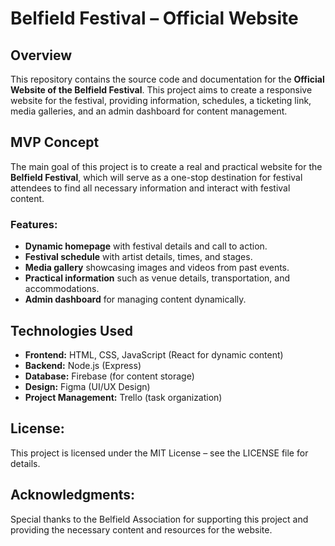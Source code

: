 # Belfield Festival – Official Website

## Overview
This repository contains the source code and documentation for the **Official Website of the Belfield Festival**. This project aims to create a responsive website for the festival, providing information, schedules, a ticketing link, media galleries, and an admin dashboard for content management.

## MVP Concept
The main goal of this project is to create a real and practical website for the **Belfield Festival**, which will serve as a one-stop destination for festival attendees to find all necessary information and interact with festival content.

### Features:
- **Dynamic homepage** with festival details and call to action.
- **Festival schedule** with artist details, times, and stages.
- **Media gallery** showcasing images and videos from past events.
- **Practical information** such as venue details, transportation, and accommodations.
- **Admin dashboard** for managing content dynamically.

## Technologies Used
- **Frontend:** HTML, CSS, JavaScript (React for dynamic content)
- **Backend:** Node.js (Express)
- **Database:** Firebase (for content storage)
- **Design:** Figma (UI/UX Design)
- **Project Management:** Trello (task organization)

## License:

This project is licensed under the MIT License – see the LICENSE file for details.

## Acknowledgments:

Special thanks to the Belfield Association for supporting this project and providing the necessary content and resources for the website.